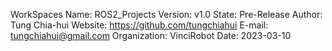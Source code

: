 WorkSpaces Name: ROS2_Projects
Version: v1.0
State: Pre-Release
Author: Tung Chia-hui
Website: https://github.com/tungchiahui
E-mail: tungchiahui@gmail.com
Organization: VinciRobot
Date: 2023-03-10
